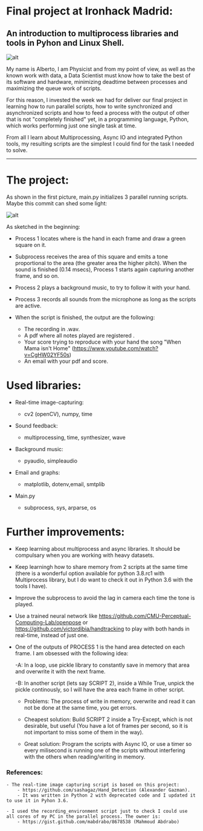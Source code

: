 # Final project at Ironhack Madrid: 

## An introduction to multiprocess libraries and tools in Pyhon and Linux Shell.

![alt](https://raw.githubusercontent.com/albertovpd/real-time_image-adudio_multiprocess/master/output/process.png "process")

My name is Alberto, I am Physicist and from my point of view, as well as the known work with data, a Data Scientist must know how to take the best of its software and hardware, minimizing deadtime between processes and maximizing the queue work of scripts.

For this reason, I invested the week we had for deliver our final project in learning how to run parallel scripts, how to write synchronized and asynchronized scripts and how to feed a process with the output of other that is not "completely finished" yet, in a programming language, Python, which works performing just one single task at time.

From all I learn about Multiprocessing, Async IO and integrated Python tools, my resulting scripts are the simplest I could find for the task I needed to solve.

-------------------------------

# The project:

As shown in the first picture, main.py initializes 3 parallel running scripts. Maybe this commit can shed some light:

![alt](https://raw.githubusercontent.com/albertovpd/real-time_image-audio_multiprocess/master/output/Screenshot%20from%202019-12-23%2018-51-53.png "commit")

As sketched in the beginning:

- Process 1 locates where is the hand in each frame and draw a green square on it.

- Subprocess receives the area of this square and emits a tone proportional to the area (the greater area the higher pitch). When the sound is finished (0.14 msecs), Process 1 starts again capturing another frame, and so on.

- Process 2 plays a background music, to try to follow it with your hand.

- Process 3 records all sounds from the microphone as long as the scripts are active.

- When the script is finished, the output are the following:
    - The recording in .wav.
    - A pdf where all notes played are registered .
    - Your score trying to reproduce with your hand the song "When Mama isn't Home" (https://www.youtube.com/watch?v=CgHW02YF50s)
    - An email with your pdf and score.

# Used libraries:

- Real-time image-capturing:
    - cv2 (openCV), numpy, time
    
- Sound feedback:
    - multiprocessing, time, synthesizer, wave
    
- Background music:
    - pyaudio, simpleaudio
    
- Email and graphs:
    - matplotlib, dotenv,email, smtplib

- Main.py
    - subprocess, sys, arparse, os
    
# Further improvements:

- Keep learning about multiprocess and async libraries. It should be compulsary when you are working with heavy datasets.

- Keep learningh how to share memory from 2 scripts at the same time (there is a wonderful option available for python 3.8.rc1 with Multiprocess library, but I do want to check it out in Python 3.6 with the tools I have).

- Improve the subprocess to avoid the lag in camera each time the tone is played.

- Use a trained neural network like https://github.com/CMU-Perceptual-Computing-Lab/openpose or https://github.com/victordibia/handtracking to play with both hands in real-time, instead of just one.

- One of the outputs of PROCESS 1 is the hand area detected on each frame. I am obsessed with the following idea:

    -A: In a loop, use pickle library to constantly save in memory that area and overwrite it with the next frame.
    
    -B: In another script (lets say SCRIPT 2), inside a While True, unpick the pickle continously, so I will have the area each frame in other script.
    - Problems: The process of write in memory, overwrite and read it can not be done at the same time, you get errors.
    
    - Cheapest solution: Build SCRIPT 2 inside a Try-Except, which is not desirable, but useful (You have a lot of frames per second, so it is not important to miss some of them in the way).
    
    - Great solution: Program the scripts with Async IO, or use a timer so every milisecond is running one of the scripts without interfering with the others when reading/writing in memory.

### References:
    - The real-time image capturing script is based on this project:
        - https://github.com/sashagaz/Hand_Detection (Alexander Gazman).
        - It was written in Python 2 with deprecated code and I updated it to use it in Pyhon 3.6.

    - I used the recording_environment script just to check I could use all cores of my PC in the parallel process. The owner is:
        - https://gist.github.com/mabdrabo/8678538 (Mahmoud Abdrabo)
    
        
